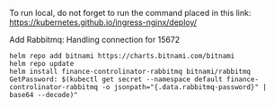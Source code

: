 

To run local, do not forget to run the command placed in this link:
https://kubernetes.github.io/ingress-nginx/deploy/


Add Rabbitmq:
Handling connection for 15672
```
helm repo add bitnami https://charts.bitnami.com/bitnami
helm repo update
helm install finance-controlinator-rabbitmq bitnami/rabbitmq
GetPassword: $(kubectl get secret --namespace default finance-controlinator-rabbitmq -o jsonpath="{.data.rabbitmq-password}" | base64 --decode)"
```


